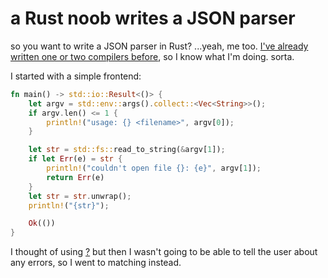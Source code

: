 # a Rust noob writes a JSON parser

so you want to write a JSON parser in Rust?
...yeah, me too.
[I've already written one or two compilers before](https://github.com/thacuber2a03/fe2lua), so I know what I'm doing. sorta.

I started with a simple frontend:
```rust
fn main() -> std::io::Result<()> {
    let argv = std::env::args().collect::<Vec<String>>();
    if argv.len() <= 1 {
        println!("usage: {} <filename>", argv[0]);
    }

    let str = std::fs::read_to_string(&argv[1]);
    if let Err(e) = str {
        println!("couldn't open file {}: {e}", argv[1]);
        return Err(e)
    }
    let str = str.unwrap();
    println!("{str}");

    Ok(())
}
```
I thought of using [?](https://doc.rust-lang.org/reference/expressions/operator-expr.html#the-question-mark-operator) but then I wasn't going to be able to tell the user about any errors, so I went to matching instead.
